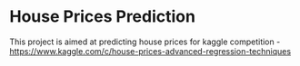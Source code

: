 House Prices Prediction
========================

This project is aimed at predicting house prices for kaggle competition - https://www.kaggle.com/c/house-prices-advanced-regression-techniques

